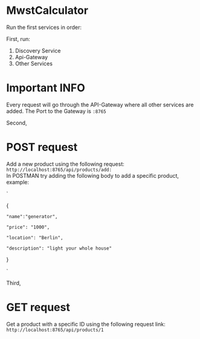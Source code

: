 # MwstCalculator
Run the first services in order:

First, run:

1. Discovery Service
2. Api-Gateway
3. Other Services


# Important INFO
Every request will go through the API-Gateway where all other services are added. The Port to the Gateway is `:8765`

Second,
# POST request 
Add a new product using the following request: `http://localhost:8765/api/products/add:` <br/>
In POSTMAN try adding the following body to add a specific product, example:

`

{

    "name":"generator",
    
    "price": "1000",
    
    "location": "Berlin",
    
    "description": "light your whole house"
}

`

Third, 
# GET request 
Get a product with a specific ID using the following request link: 
`http://localhost:8765/api/products/1`

